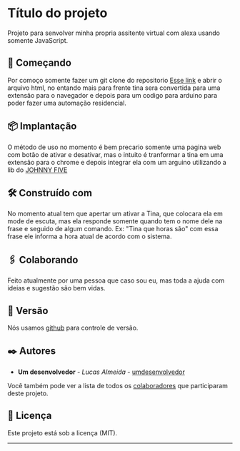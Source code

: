 # Título do projeto

Projeto para senvolver minha propria assitente virtual com alexa usando somente JavaScript.

## 🚀 Começando

Por comoço somente fazer um git clone do repositorio [Esse link](https://github.com/LUC4Slap/assistenteTina) e abrir o arquivo html, no entando mais para frente tina sera convertida para uma extensão para o navegador e depois para um codigo para arduino para poder fazer uma automação residencial.


## 📦 Implantação

O método de uso no momento é bem precario somente uma pagina web com botão de ativar e desativar, mas o intuito é tranformar a tina em uma extensão para o chrome e depois integrar ela com um arguino utilizando a lib do [JOHNNY FIVE](http://johnny-five.io/)

## 🛠️ Construído com

No momento atual tem que apertar um ativar a Tina, que colocara ela em mode de escuta, mas ela responde somente quando tem o nome dele na frase e seguido de algum comando.
Ex: "Tina que horas são"
com essa frase ele informa a hora atual de acordo com o sistema.

## 🖇️ Colaborando

Feito atualmente por uma pessoa que caso sou eu, mas toda a ajuda com ideias e sugestão são bem vidas.

## 📌 Versão

Nós usamos [github](https://github.com/) para controle de versão.

## ✒️ Autores

- **Um desenvolvedor** - _Lucas Almeida_ - [umdesenvolvedor](https://github.com/LUC4Slap)

Você também pode ver a lista de todos os [colaboradores](https://github.com/usuario/projeto/colaboradores) que participaram deste projeto.

## 📄 Licença

Este projeto está sob a licença (MIT).


---
